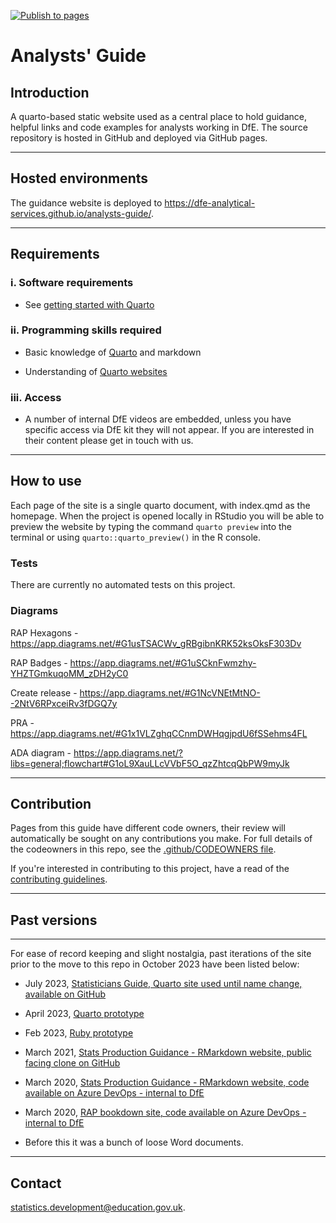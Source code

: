 [![Publish to pages](https://github.com/dfe-analytical-services/analysts-guide/actions/workflows/publish.yml/badge.svg?branch=main)](https://github.com/dfe-analytical-services/analysts-guide/actions/workflows/publish.yml)

# Analysts' Guide

## Introduction

A quarto-based static website used as a central place to hold guidance, helpful links and code examples for analysts working in DfE. The source repository is hosted in GitHub and deployed via GitHub pages.

---

## Hosted environments

The guidance website is deployed to https://dfe-analytical-services.github.io/analysts-guide/.

---

## Requirements

### i. Software requirements 

- See [getting started with Quarto](https://quarto.org/docs/get-started/)

### ii. Programming skills required

- Basic knowledge of [Quarto](https://rmarkdown.rstudio.com/articles_intro.html) and markdown

- Understanding of [Quarto websites](https://bookdown.org/yihui/rmarkdown/rmarkdown-site.html)
  
### iii. Access

- A number of internal DfE videos are embedded, unless you have specific access via DfE kit they will not appear. If you are interested in their content please get in touch with us.

---

## How to use

Each page of the site is a single quarto document, with index.qmd as the homepage. When the project is opened locally in RStudio you will be able to preview the website by typing the command `quarto preview` into the terminal or using `quarto::quarto_preview()` in the R console.

### Tests

There are currently no automated tests on this project.

### Diagrams

RAP Hexagons - https://app.diagrams.net/#G1usTSACWv_gRBgibnKRK52ksOksF303Dv

RAP Badges - https://app.diagrams.net/#G1uSCknFwmzhy-YHZTGmkuqoMM_zDH2yC0

Create release - https://app.diagrams.net/#G1NcVNEtMtNO--2NtV6RPxceiRv3fDGQ7y

PRA - https://app.diagrams.net/#G1x1VLZghqCCnmDWHqgjpdU6fSSehms4FL

ADA diagram - https://app.diagrams.net/?libs=general;flowchart#G1oL9XauLLcVVbF5O_qzZhtcqQbPW9myJk

---

## Contribution

Pages from this guide have different code owners, their review will automatically be sought on any contributions you make. For full details of the codeowners in this repo, see the [.github/CODEOWNERS file](https://github.com/dfe-analytical-services/analysts-guide/blob/main/.github/CODEOWNERS).

If you're interested in contributing to this project, have a read of the [contributing guidelines](https://github.com/dfe-analytical-services/analysts-guide/blob/main/CONTRIBUTING.md).

---

## Past versions

---

For ease of record keeping and slight nostalgia, past iterations of the site prior to the move to this repo in October 2023 have been listed below:

- July 2023, [Statisticians Guide, Quarto site used until name change, available on GitHub](https://github.com/dfe-analytical-services/statisticians-guide)

- April 2023, [Quarto prototype](https://github.com/dfe-analytical-services/stats-production-guidance-quarto)

- Feb 2023, [Ruby prototype](https://github.com/dfe-analytical-services/dfe-stats-production-guidance)

- March 2021, [Stats Production Guidance - RMarkdown website, public facing clone on GitHub](https://github.com/dfe-analytical-services/stats-production-guidance-copy)

- March 2020, [Stats Production Guidance - RMarkdown website, code available on Azure DevOps - internal to DfE](https://dfe-gov-uk.visualstudio.com/stats-development/_git/stats-production-guidance)

- March 2020, [RAP bookdown site, code available on Azure DevOps - internal to DfE](https://dfe-gov-uk.visualstudio.com/stats-development/_git/RAP-Guidance-Stats-Production)

- Before this it was a bunch of loose Word documents.

---

## Contact

statistics.development@education.gov.uk.
